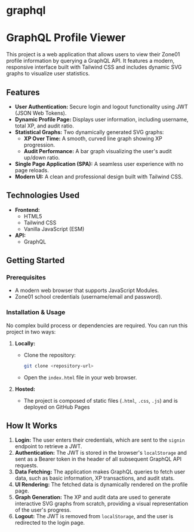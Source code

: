 # graphql

# GraphQL Profile Viewer

This project is a web application that allows users to view their Zone01 profile information by querying a GraphQL API. It features a modern, responsive interface built with Tailwind CSS and includes dynamic SVG graphs to visualize user statistics.

## Features

- **User Authentication:** Secure login and logout functionality using JWT (JSON Web Tokens).
- **Dynamic Profile Page:** Displays user information, including username, total XP, and audit ratio.
- **Statistical Graphs:** Two dynamically generated SVG graphs:
  - **XP Over Time:** A smooth, curved line graph showing XP progression.
  - **Audit Performance:** A bar graph visualizing the user's audit up/down ratio.
- **Single Page Application (SPA):** A seamless user experience with no page reloads.
- **Modern UI:** A clean and professional design built with Tailwind CSS.

## Technologies Used

- **Frontend:**
  - HTML5
  - Tailwind CSS
  - Vanilla JavaScript (ESM)
- **API:**
  - GraphQL

## Getting Started

### Prerequisites

- A modern web browser that supports JavaScript Modules.
- Zone01 school credentials (username/email and password).

### Installation & Usage

No complex build process or dependencies are required. You can run this project in two ways:

1.  **Locally:**
    - Clone the repository:
      ```bash
      git clone <repository-url>
      ```
    - Open the `index.html` file in your web browser.

2.  **Hosted:**
    - The project is composed of static files (`.html`, `.css`, `.js`) and is deployed on GitHub Pages

## How It Works

1.  **Login:** The user enters their credentials, which are sent to the `signin` endpoint to retrieve a JWT.
2.  **Authentication:** The JWT is stored in the browser's `localStorage` and sent as a Bearer token in the header of all subsequent GraphQL API requests.
3.  **Data Fetching:** The application makes GraphQL queries to fetch user data, such as basic information, XP transactions, and audit stats.
4.  **UI Rendering:** The fetched data is dynamically rendered on the profile page.
5.  **Graph Generation:** The XP and audit data are used to generate interactive SVG graphs from scratch, providing a visual representation of the user's progress.
6.  **Logout:** The JWT is removed from `localStorage`, and the user is redirected to the login page.

